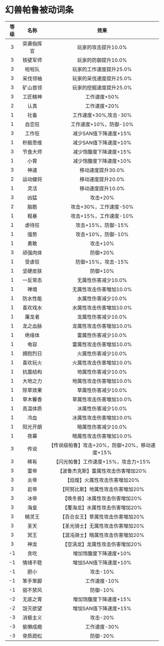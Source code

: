 # 幻兽帕鲁被动词条

|等级|名称|效果|
|:--:|:--:|:--:|
|3|突袭指挥官|玩家的攻击提升10.0%|
|3|铁壁军师|玩家的防御提升10.0%|
|3|啦啦队|玩家的工作速度提升25.0%|
|3|采伐领袖|玩家的采伐速度提升25.0%|
|3|矿山首领|玩家的挖掘速度提升25.0%|
|3|工匠精神|工作速度+50%|
|2|认真|工作速度+20%|
|1|社畜|工作速度+30%,攻击-30%|
|1|自恋狂|工作速度+10%，防御-10%|
|3|工作狂|减少SAN值下降速度+15%|
|1|积极思维|减少SAN值下降速度+10%|
|3|节食大师|减少饱腹度下降速度+15%|
|1|小胃|减少饱腹度下降速度+10%|
|3|神速|移动速度提升30.0%|
|2|运动健将|移动速度提升20.0%|
|1|灵活|移动速度提升10.0%|
|3|凶猛|攻击+20%|
|2|脑筋|攻击+30%，工作速度-50%|
|1|粗暴|攻击+15%，工作速度-10%|
|1|虐待狂|攻击+15%，防御-15%|
|1|强势|攻击+10%，防御-10%|
|1|勇敢|攻击+10%|
|3|顽强肉体|防御+20%|
|1|受虐狂|防御+15%，攻击-15%|
|1|坚硬皮肤|防御+10%|
|1|一反常态|无属性伤害减少10.0%|
|1|禅境|无属性攻击伤害增加10.0%|
|1|防水性能|水属性伤害减少10.0%|
|1|喜欢戏水|水属性攻击伤害增加10.0%|
|1|屠龙者|龙属性伤害减少10.0%|
|1|龙之血脉|龙属性攻击伤害增加10.0%|
|1|绝缘体|雷属性伤害减少10.0%|
|1|电容|雷属性攻击伤害增加10.0%|
|1|拥抱烈日|火属性伤害减少10.0%|
|1|喜欢玩火|火属性攻击伤害增加10.0%|
|1|抗震结构|地属性伤害减少10.0%|
|1|大地之力|地属性攻击伤害增加10.0%|
|1|除草效果|草属性伤害减少10.0%|
|1|草木馨香|草属性攻击伤害增加10.0%|
|1|高温体质|冰属性伤害减少10.0%|
|1|冷血|冰属性攻击伤害增加10.0%|
|1|阳光开朗|暗属性伤害减少10.0%|
|1|夜幕|暗属性攻击伤害增加10.0%|
|3|传说|【传说级帕鲁】攻击+20%，防御+20%，移动速度+15%|
|3|稀有|【闪光帕鲁】工作速度+15%，攻击力+15%|
|3|雷帝|【波鲁杰克斯】雷属性攻击伤害增加20%|
|3|炎帝|【焰煌】火属性攻击伤害增加20%|
|3|岩帝|【阿努比斯】地属性攻击伤害增加20%|
|3|冰帝|【唤冬兽】冰属性攻击伤害增加20%|
|3|海皇|【覆海龙】水属性攻击伤害增加20%|
|3|精灵王|【百合女王】草属性攻击伤害增加20%|
|3|圣天|【圣光骑士】无属性攻击伤害增加20%|
|3|冥王|【混沌骑士】暗属性攻击伤害增加20%|
|3|神龙|【空涡龙】龙属性攻击伤害增加20%|
|-1|贪吃|增加饱腹度下降速度+10%|
|-1|情绪不稳|增加SAN值下降速度+10%|
|-1|胆小|攻击-10%|
|-1|笨手笨脚|工作速度-10%|
|-1|弱不禁风|防御-10%|
|-2|无底之胃|增加饱腹度下降速度+15%|
|-2|毁灭欲望|增加SAN值下降速度+15%|
|-3|消极主义|攻击-20%|
|-3|偷懒成瘾|工作速度-30%|
|-3|骨质疏松|防御-20%|
